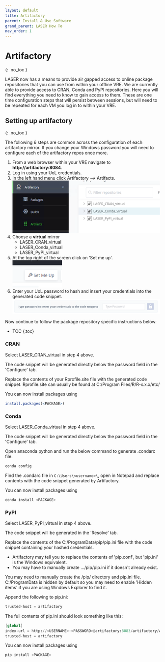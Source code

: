 ```yaml
---
layout: default
title: Artifactory
parent: Install & Use Software
grand_parent: LASER How To
nav_order: 1
---
```


# Artifactory 
{: .no_toc }

LASER now has a means to provide air gapped access to online package repositories that you can use from within your offline VRE. We are currently able to provide access to CRAN, Conda and PyPI repositories. Here you will find everything you need to know to gain access to them. These are one time configuration steps that will persist between sessions, but will need to be repeated for each VM you log in to within your VRE.

## Setting up artifactory 
{: .no_toc }

The following 6 steps are common across the configuration of each artifactory mirror. If you change your Windows password you will need to configure each of the artifactory repos once more.

1. From a web browser within your VRE navigate to **http://artifactory:8084**.
2. Log in using your UoL credentials.
3. In the left hand menu click Artifactory --> Artifacts.  
	![In left hand menu click Artifactory --> Artifacts](../../../images/artifactory/artifacts.PNG)
4. Choose a **virtual** mirror
	- LASER_CRAN_virtual 
	- LASER_Conda_virtual 
	- LASER_PyPI_virtual 
5. At the top right of the screen click on 'Set me up'.  
	![Top right click on Set me up](../../../images/artifactory/set_me_up.PNG)
6. Enter your UoL password to hash and insert your credentials into the generated code snippet.  
	![Enter your UoL password](../../../images/artifactory/enter_password.PNG)

Now continue to follow the package repository specific instructions below:
- TOC
{:toc}


### CRAN

Select LASER_CRAN_virtual in step 4 above.

The code snippet will be generated directly below the password field in the 'Configure' tab.

Replace the contents of your Rprofile.site file with the generated code snippet.
Rprofile.site can usually be found at C:/Program Files/R/R-x.x.x/etc/

You can now install packages using
```R
install.packages(<PACKAGE>)
```


### Conda 

Select LASER_Conda_virtual in step 4 above.

The code snippet will be generated directly below the password field in the 'Configure' tab.

Open anaconda python and run the below command to generate .condarc file.

```python
conda config
```

Find the .condarc file in `C:\Users\<username>\`, open in Notepad and replace contents with the code snippet generated by Artifactory.

You can now install packages using
```python
conda install <PACKAGE>
```


### PyPI

Select LASER_PyPI_virtual in step 4 above.

The code snippet will be generated in the 'Resolve' tab.

Replace the contents of the C:/ProgramData/pip/pip.ini file with the code snippet containing your hashed credentials. 
- Artifactory may tell you to replace the contents of 'pip.conf', but 'pip.ini' is the Windows equivalent.
- You may have to manually create .../pip/pip.ini if it doesn't already exist.

You may need to manually create the /pip/ directory and pip.ini file. C:/ProgramData is hidden by default so you may need to enable 'Hidden items' if you are using Windows Explorer to find it.

Append the following to pip.ini:
```python
trusted-host = artifactory
```

The full contents of pip.ini should look something like this:
```python
[global]
index-url = http://<USERNAME>:<PASSWORD>@artifactory:8083/artifactory/api/pypi/LASER_PyPT_virtual/simple
trusted-host = artifactory
```

You can now install packages using
```python
pip install <PACKAGE>
```
